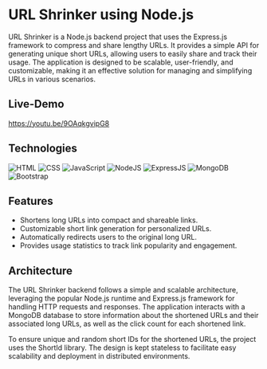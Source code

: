 # URL Shrinker using Node.js

URL Shrinker is a Node.js backend project that uses the Express.js framework to compress and share lengthy URLs. It provides a simple API for generating unique short URLs, allowing users to easily share and track their usage. The application is designed to be scalable, user-friendly, and customizable, making it an effective solution for managing and simplifying URLs in various scenarios.

## Live-Demo

<a href="https://youtu.be/9OAqkgvipG8">https://youtu.be/9OAqkgvipG8</a>


## Technologies

<div align="left">
<img alt="HTML" src="https://img.shields.io/badge/html-%23E34F26.svg?style=for-the-badge&logo=html5&logoColor=white"/>
<img alt="CSS" src="https://img.shields.io/badge/css-%231572B6.svg?style=for-the-badge&logo=css3&logoColor=white"/> 
<img alt="JavaScript" src="https://img.shields.io/badge/javascript-%23323330.svg?style=for-the-badge&logo=javascript&logoColor=%23F7DF1E"/>
<img alt="NodeJS" src="https://img.shields.io/badge/node.js-6DA55F?style=for-the-badge&logo=node.js&logoColor=white"/>
<img alt="ExpressJS" src="https://img.shields.io/badge/express.js-%23404d59.svg?style=for-the-badge&logo=express&logoColor=%2361DAFB"/>
<img alt="MongoDB" src="https://img.shields.io/badge/MongoDB-%234ea94b.svg?style=for-the-badge&logo=mongodb&logoColor=white"/>
<img alt="Bootstrap" src="https://img.shields.io/badge/bootstrap-%23563D7C.svg?style=for-the-badge&logo=bootstrap&logoColor=white"/>
</div>


## Features

- Shortens long URLs into compact and shareable links.
- Customizable short link generation for personalized URLs.
- Automatically redirects users to the original long URL.
- Provides usage statistics to track link popularity and engagement.


## Architecture

The URL Shrinker backend follows a simple and scalable architecture, leveraging the popular Node.js runtime and Express.js framework for handling HTTP requests and responses. The application interacts with a MongoDB database to store information about the shortened URLs and their associated long URLs, as well as the click count for each shortened link. 

To ensure unique and random short IDs for the shortened URLs, the project uses the ShortId library. The design is kept stateless to facilitate easy scalability and deployment in distributed environments.



